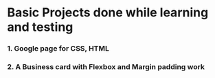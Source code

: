 
# Basic Projects done while learning and testing

### 1. Google page for CSS, HTML

### 2. A Business card with Flexbox and Margin padding work

